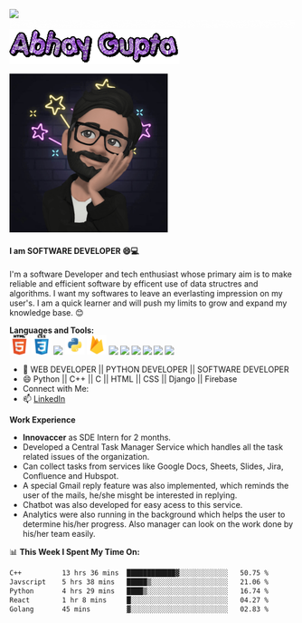 <img src="https://media.giphy.com/media/hvRJCLFzcasrR4ia7z/giphy.gif" width="40px">![Name](https://github.com/anjali1102/anjali1102/blob/master/Hello.gif?raw=true) 
![Name](text.gif) 

<img height="280" src="https://github.com/guptag911/guptag911/blob/master/AREmoji_20201029_221208_20600.gif?raw=true">

####  I am SOFTWARE DEVELOPER 😄💻
I'm a software Developer and tech enthusiast whose primary aim  is to make reliable and efficient software by efficent use of data structres and algorithms. I want my softwares to leave an everlasting impression on my user's. I am a quick learner and will push my limits to grow and expand my knowledge base. 😊

**Languages and Tools:**  
<code><img height="35" src="https://raw.githubusercontent.com/github/explore/80688e429a7d4ef2fca1e82350fe8e3517d3494d/topics/html/html.png"></code>
<code><img height="35" src="https://raw.githubusercontent.com/github/explore/5c058a388828bb5fde0bcafd4bc867b5bb3f26f3/topics/css/css.png"></code>
<code><img height="35" src="https://cdn.iconscout.com/icon/free/png-512/c-programming-569564.png"></code>
<code><img height="35" src="https://raw.githubusercontent.com/github/explore/80688e429a7d4ef2fca1e82350fe8e3517d3494d/topics/python/python.png"></code>
<code><img height="35" src="https://raw.githubusercontent.com/github/explore/80688e429a7d4ef2fca1e82350fe8e3517d3494d/topics/firebase/firebase.png"></code>
<code><img height="35" src="https://git-scm.com/images/logos/downloads/Git-Icon-1788C.png"></code>
<code><img height="35" src="https://user-images.githubusercontent.com/49339/32078472-5053adea-baa7-11e7-9034-519002f12ac7.png"></code>
<code><img height="35" src="https://i.pinimg.com/originals/99/f8/87/99f887833c475448723d3c9ac16c179b.png"></code>
<code><img height="35" src="https://www.pinclipart.com/picdir/middle/35-353932_bootstrap-bootstrap-4-logo-png-clipart.png"></code>
<code><img height="35" src="https://cdn.worldvectorlogo.com/logos/sublime-text.svg"></code>
<code><img height="35" src="https://w7.pngwing.com/pngs/10/113/png-transparent-django-web-development-web-framework-python-software-framework-django-text-trademark-logo.png"></code>


- 🌱  WEB DEVELOPER || PYTHON DEVELOPER || SOFTWARE DEVELOPER
- 😄 Python || C++ || C || HTML || CSS || Django || Firebase
- Connect with Me:  
- 📫 <a href="https://www.linkedin.com/in/guptag911/">LinkedIn</a>

**Work Experience**
- <strong>Innovaccer</strong> as SDE Intern for 2 months.
- Developed a Central Task Manager Service which handles all the task related issues of the organization.
- Can collect tasks from services like Google Docs, Sheets, Slides, Jira, Confluence and Hubspot.
- A special Gmail reply feature was also implemented, which reminds the user of the mails, he/she misght be interested in replying.
- Chatbot was also developed for easy acess to this service.
- Analytics were also running in the background which helps the user to determine his/her progress. Also manager can look on the work done by his/her team easily.



📊 **This Week I Spent My Time On:**
<!--START_SECTION:waka-->
```text
C++          13 hrs 36 mins  ████████████▓░░░░░░░░░░░░   50.75 % 
Javscript    5 hrs 38 mins   █████▒░░░░░░░░░░░░░░░░░░░   21.06 % 
Python       4 hrs 29 mins   ████▒░░░░░░░░░░░░░░░░░░░░   16.74 % 
React        1 hr 8 mins     █░░░░░░░░░░░░░░░░░░░░░░░░   04.27 % 
Golang       45 mins         ▓░░░░░░░░░░░░░░░░░░░░░░░░   02.83 % 
```
<!--END_SECTION:waka-->

